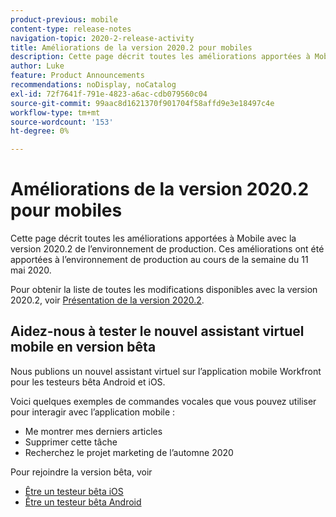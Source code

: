 ```yaml
---
product-previous: mobile
content-type: release-notes
navigation-topic: 2020-2-release-activity
title: Améliorations de la version 2020.2 pour mobiles
description: Cette page décrit toutes les améliorations apportées à Mobile avec la version 2020.2 de l’environnement de production. Ces améliorations ont été apportées à l’environnement de production au cours de la semaine du 11 mai 2020.
author: Luke
feature: Product Announcements
recommendations: noDisplay, noCatalog
exl-id: 72f7641f-791e-4823-a6ac-cdb079560c04
source-git-commit: 99aac8d1621370f901704f58affd9e3e18497c4e
workflow-type: tm+mt
source-wordcount: '153'
ht-degree: 0%

---
```


# Améliorations de la version 2020.2 pour mobiles

Cette page décrit toutes les améliorations apportées à Mobile avec la version 2020.2 de l’environnement de production. Ces améliorations ont été apportées à l’environnement de production au cours de la semaine du 11 mai 2020.

Pour obtenir la liste de toutes les modifications disponibles avec la version 2020.2, voir [Présentation de la version 2020.2](../../../product-announcements/product-releases/2020.2.-release-activity/2020-2-release-overview.md).

## Aidez-nous à tester le nouvel assistant virtuel mobile en version bêta

Nous publions un nouvel assistant virtuel sur l’application mobile Workfront pour les testeurs bêta Android et iOS.

Voici quelques exemples de commandes vocales que vous pouvez utiliser pour interagir avec l’application mobile :

* Me montrer mes derniers articles
* Supprimer cette tâche
* Recherchez le projet marketing de l’automne 2020

Pour rejoindre la version bêta, voir

* [Être un testeur bêta iOS](../../../workfront-basics/mobile-apps/using-the-workfront-mobile-app/ios-beta-tester.md)
* [Être un testeur bêta Android](../../../workfront-basics/mobile-apps/using-the-workfront-mobile-app/android-beta-tester.md)
